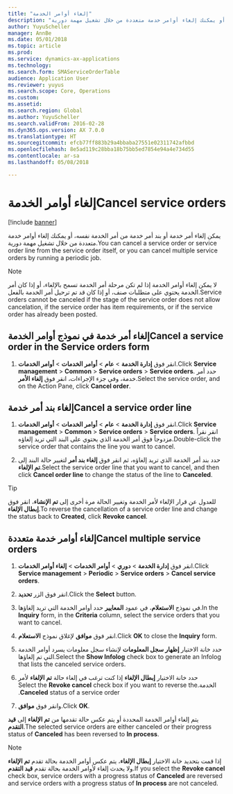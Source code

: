 ```yaml
---
title: "إلغاء أوامر الخدمة"
description: "يمكن إلغاء أمر خدمة أو بند أمر خدمة من أمر الخدمة نفسه، أو يمكنك إلغاء أوامر خدمة متعددة من خلال تشغيل مهمة دورية."
author: YuyuScheller
manager: AnnBe
ms.date: 05/01/2018
ms.topic: article
ms.prod: 
ms.service: dynamics-ax-applications
ms.technology: 
ms.search.form: SMAServiceOrderTable
audience: Application User
ms.reviewer: yuyus
ms.search.scope: Core, Operations
ms.custom: 
ms.assetid: 
ms.search.region: Global
ms.author: YuyuScheller
ms.search.validFrom: 2016-02-28
ms.dyn365.ops.version: AX 7.0.0
ms.translationtype: HT
ms.sourcegitcommit: efcb77ff883b29a4bbaba27551e02311742afbbd
ms.openlocfilehash: 8e5ad119c28bba18b75bb5ed7854e94a4e734d55
ms.contentlocale: ar-sa
ms.lasthandoff: 05/08/2018

---
```


# <a name="cancel-service-orders"></a><span data-ttu-id="63b3d-103">إلغاء أوامر الخدمة</span><span class="sxs-lookup"><span data-stu-id="63b3d-103">Cancel service orders</span></span>   

[!include [banner](../includes/banner.md)]


<span data-ttu-id="63b3d-104">يمكن إلغاء أمر خدمة أو بند أمر خدمة من أمر الخدمة نفسه، أو يمكنك إلغاء أوامر خدمة متعددة من خلال تشغيل مهمة دورية.</span><span class="sxs-lookup"><span data-stu-id="63b3d-104">You can cancel a service order or service order line from the service order itself, or you can cancel multiple service orders by running a periodic job.</span></span>


> [!NOTE]
> <P><span data-ttu-id="63b3d-105">لا يمكن إلغاء أوامر الخدمة إذا لم تكن مرحلة أمر الخدمة تسمح بالإلغاء، أو إذا كان أمر الخدمة يحتوي على متطلبات صنف، أو إذا كان قد تم ترحيل أمر الخدمة بالفعل.</span><span class="sxs-lookup"><span data-stu-id="63b3d-105">Service orders cannot be canceled if the stage of the service order does not allow cancelation, if the service order has item requirements, or if the service order has already been posted.</span></span></P>


## <a name="cancel-a-service-order-in-the-service-orders-form"></a><span data-ttu-id="63b3d-106">إلغاء أمر خدمة في نموذج أوامر الخدمة</span><span class="sxs-lookup"><span data-stu-id="63b3d-106">Cancel a service order in the Service orders form</span></span>

1.  <span data-ttu-id="63b3d-107">انقر فوق **إدارة الخدمة** \> **عام** \> **أوامر الخدمات** \> **أوامر الخدمات**.</span><span class="sxs-lookup"><span data-stu-id="63b3d-107">Click **Service management** \> **Common** \> **Service orders** \> **Service orders**.</span></span> <span data-ttu-id="63b3d-108">حدد أمر خدمة، وفي جزء الإجراءات، انقر فوق **إلغاء الأمر**.</span><span class="sxs-lookup"><span data-stu-id="63b3d-108">Select the service order, and on the Action Pane, click **Cancel order**.</span></span>

## <a name="cancel-a-service-order-line"></a><span data-ttu-id="63b3d-109">إلغاء بند أمر خدمة</span><span class="sxs-lookup"><span data-stu-id="63b3d-109">Cancel a service order line</span></span>

1.  <span data-ttu-id="63b3d-110">انقر فوق **إدارة الخدمة** \> **عام** \> **أوامر الخدمات** \> **أوامر الخدمات**.</span><span class="sxs-lookup"><span data-stu-id="63b3d-110">Click **Service management** \> **Common** \> **Service orders** \> **Service orders**.</span></span> <span data-ttu-id="63b3d-111">انقر نقراً مزدوجاً فوق أمر الخدمة الذي يحتوي على البند التي تريد إلغاؤه.</span><span class="sxs-lookup"><span data-stu-id="63b3d-111">Double-click the service order that contains the line you want to cancel.</span></span>

2.  <span data-ttu-id="63b3d-112">حدد بند أمر الخدمة الذي تريد إلغاؤه، ثم انقر فوق **إلغاء بند أمر** لتغيير حالة البند إلى **تم الإلغاء**.</span><span class="sxs-lookup"><span data-stu-id="63b3d-112">Select the service order line that you want to cancel, and then click **Cancel order line** to change the status of the line to **Canceled**.</span></span>


> [!TIP]
> <P><span data-ttu-id="63b3d-113">للعدول عن قرار الإلغاء لأمر الخدمة وتغيير الحالة مرة أخرى إلى <STRONG>تم الإنشاء</STRONG>، انقر فوق <STRONG>إبطال الإلغاء</STRONG>.</span><span class="sxs-lookup"><span data-stu-id="63b3d-113">To reverse the cancellation of a service order line and change the status back to <STRONG>Created</STRONG>, click <STRONG>Revoke cancel</STRONG>.</span></span></P>


## <a name="cancel-multiple-service-orders"></a><span data-ttu-id="63b3d-114">إلغاء أوامر خدمة متعددة</span><span class="sxs-lookup"><span data-stu-id="63b3d-114">Cancel multiple service orders</span></span>

1.  <span data-ttu-id="63b3d-115">انقر فوق **إدارة الخدمة** \> **دوري** \> **أوامر الخدمات** \> **إلغاء أوامر الخدمات**.</span><span class="sxs-lookup"><span data-stu-id="63b3d-115">Click **Service management** \> **Periodic** \> **Service orders** \> **Cancel service orders**.</span></span>

2.  <span data-ttu-id="63b3d-116">انقر فوق الزر **تحديد**.</span><span class="sxs-lookup"><span data-stu-id="63b3d-116">Click the **Select** button.</span></span>

3.  <span data-ttu-id="63b3d-117">في نموذج **الاستعلام**، في عمود **المعايير** حدد أوامر الخدمة التي تريد إلغاؤها.</span><span class="sxs-lookup"><span data-stu-id="63b3d-117">In the **Inquiry** form, in the **Criteria** column, select the service orders that you want to cancel.</span></span>

4.  <span data-ttu-id="63b3d-118">انقر فوق **موافق** لإغلاق نموذج **الاستعلام**.</span><span class="sxs-lookup"><span data-stu-id="63b3d-118">Click **OK** to close the **Inquiry** form.</span></span>

5.  <span data-ttu-id="63b3d-119">حدد خانة الاختيار **إظهار سجل المعلومات** لإنشاء سجل معلومات يسرد أوامر الخدمة التي تم إلغاؤها.</span><span class="sxs-lookup"><span data-stu-id="63b3d-119">Select the **Show Infolog** check box to generate an Infolog that lists the canceled service orders.</span></span>

6.  <span data-ttu-id="63b3d-120">حدد خانة الاختيار **‏‫إبطال الإلغاء** إذا كنت ترغب في إلغاء حالة **تم الإلغاء** لأمر الخدمة.</span><span class="sxs-lookup"><span data-stu-id="63b3d-120">Select the **Revoke cancel** check box if you want to reverse the **Canceled** status of a service order.</span></span>

7.  <span data-ttu-id="63b3d-121">وانقر فوق **موافق**.</span><span class="sxs-lookup"><span data-stu-id="63b3d-121">Click **OK**.</span></span>

<span data-ttu-id="63b3d-122">يتم إلغاء أوامر الخدمة المحددة أو يتم عكس حالة تقدمها من **تم الإلغاء** إلى **قيد التقدم**.</span><span class="sxs-lookup"><span data-stu-id="63b3d-122">The selected service orders are either canceled or their progress status of **Canceled** has been reversed to **In process**.</span></span>


> [!NOTE]
> <P><span data-ttu-id="63b3d-123">إذا قمت بتحديد خانة الاختيار <STRONG>إبطال الإلغاء</STRONG>، يتم عكس أوامر الخدمة بحالة تقدم <STRONG>تم الإلغاء</STRONG> ولا يحدث إلغاء لأوامر الخدمة بحالة تقدم <STRONG>قيد التقدم</STRONG>.</span><span class="sxs-lookup"><span data-stu-id="63b3d-123">If you select the <STRONG>Revoke cancel</STRONG> check box, service orders with a progress status of <STRONG>Canceled</STRONG> are reversed and service orders with a progress status of <STRONG>In process</STRONG> are not canceled.</span></span></P>


  



